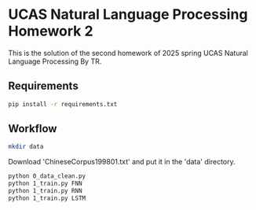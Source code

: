 # UCAS Natural Language Processing Homework 2

This is the solution of the second homework of 2025 spring UCAS Natural Language Processing By TR.

## Requirements

```bash
pip install -r requirements.txt
```

## Workflow

```bash
mkdir data
```

Download 'ChineseCorpus199801.txt' and put it in the 'data' directory.

```bash
python 0_data_clean.py
python 1_train.py FNN
python 1_train.py RNN
python 1_train.py LSTM
```